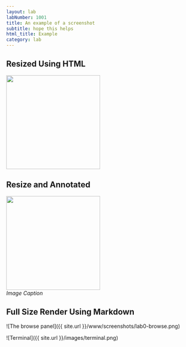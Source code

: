 ```yaml
---
layout: lab
labNumber: 1001
title: An example of a screenshot
subtitle: hope this helps
html_title: Example
category: lab
---
```



## Resized Using HTML
<img src="{{ site.url }}/www/screenshots/lab0-browse.png" width="250"/>


## Resize and Annotated
<img src="{{ site.url }}/www/screenshots/lab0-browse.png" width="250" /><br/>
*Image Caption*


## Full Size Render Using Markdown
![The browse panel]({{ site.url }}/www/screenshots/lab0-browse.png)

![Terminal]({{ site.url }}/images/terminal.png)